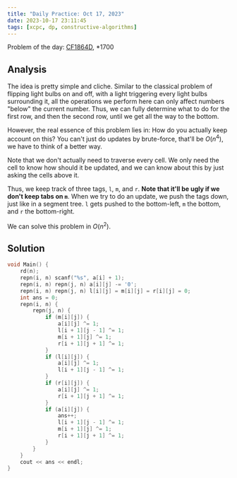 ```yaml
---
title: "Daily Practice: Oct 17, 2023"
date: 2023-10-17 23:11:45
tags: [xcpc, dp, constructive-algorithms]
---
```


Problem of the day: [CF1864D](https://codeforces.com/contest/1864/problem/D), *1700
## Analysis
The idea is pretty simple and cliche. Similar to the classical problem of flipping light bulbs on and off, with a light triggering every light bulbs surrounding it, all the operations we perform here can only affect numbers "below" the current number. Thus, we can fully determine what to do for the first row, and then the second row, until we get all the way to the bottom.

However, the real essence of this problem lies in: How do you actually keep account on this? You can't just do updates by brute-force, that'll be $O(n^4)$, we have to think of a better way.

Note that we don't actually need to traverse every cell. We only need the cell to know how should it be updated, and we can know about this by just asking the cells above it.

Thus, we keep track of three tags, `l`, `m`, and `r`. **Note that it'll be ugly if we don't keep tabs on `m`**. When we try to do an update, we push the tags down, just like in a segment tree. `l` gets pushed to the bottom-left, `m` the bottom, and `r` the bottom-right. 

We can solve this problem in $O(n^2)$.

## Solution
```cpp
void Main() {
    rd(n);
    repn(i, n) scanf("%s", a[i] + 1);
    repn(i, n) repn(j, n) a[i][j] -= '0';
    repn(i, n) repn(j, n) l[i][j] = m[i][j] = r[i][j] = 0;
    int ans = 0;
    repn(i, n) {
        repn(j, n) {
            if (m[i][j]) {
                a[i][j] ^= 1;
                l[i + 1][j - 1] ^= 1;
                m[i + 1][j] ^= 1;
                r[i + 1][j + 1] ^= 1;
            }
            if (l[i][j]) {
                a[i][j] ^= 1;
                l[i + 1][j - 1] ^= 1;
            }
            if (r[i][j]) {
                a[i][j] ^= 1;
                r[i + 1][j + 1] ^= 1;
            }
            if (a[i][j]) {
                ans++;
                l[i + 1][j - 1] ^= 1;
                m[i + 1][j] ^= 1;
                r[i + 1][j + 1] ^= 1;
            }
        }
    }
    cout << ans << endl;
}
```